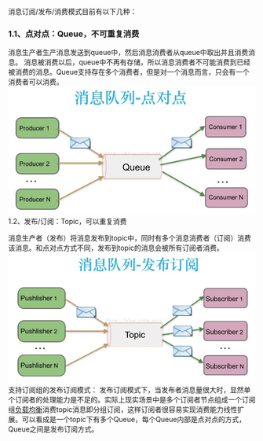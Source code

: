 消息订阅/发布/消费模式目前有以下几种：

### 1.1、点对点：Queue，不可重复消费

消息生产者生产消息发送到queue中，然后消息消费者从queue中取出并且消费消息。 消息被消费以后，queue中不再有存储，所以消息消费者不可能消费到已经被消费的消息。Queue支持存在多个消费者，但是对一个消息而言，只会有一个消费者可以消费。![](/assets/vr9cjekb27.jpeg)1.2、发布/订阅：Topic，可以重复消费

消息生产者（发布）将消息发布到topic中，同时有多个消息消费者（订阅）消费该消息。和点对点方式不同，发布到topic的消息会被所有订阅者消费。![](/assets/i49pzz26q1.jpeg)支持订阅组的发布订阅模式： 发布订阅模式下，当发布者消息量很大时，显然单个订阅者的处理能力是不足的。实际上现实场景中是多个订阅者节点组成一个订阅组[负载均衡](https://cloud.tencent.com/product/clb?from=10680)消费topic消息即分组订阅，这样订阅者很容易实现消费能力线性扩展。可以看成是一个topic下有多个Queue，每个Queue内部是点对点的方式，Queue之间是发布订阅方式。

